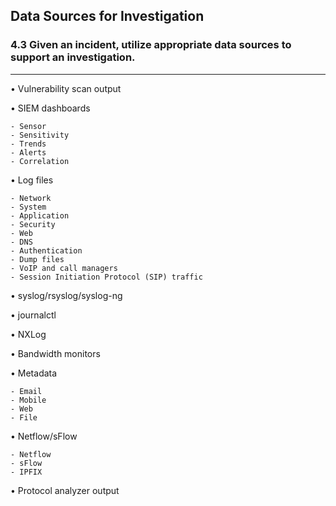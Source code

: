 ## Data Sources for Investigation
### 4.3 Given an incident, utilize appropriate data sources to support an investigation.
--- 
• Vulnerability scan output

• SIEM dashboards

    - Sensor  
    - Sensitivity 
    - Trends  
    - Alerts  
    - Correlation

• Log files

    - Network  
    - System  
    - Application
    - Security  
    - Web  
    - DNS  
    - Authentication 
    - Dump files  
    - VoIP and call managers  
    - Session Initiation Protocol (SIP) traffic

• syslog/rsyslog/syslog-ng 

• journalctl  

• NXLog  

• Bandwidth monitors

• Metadata

    - Email
    - Mobile
    - Web
    - File

• Netflow/sFlow

    - Netflow 
    - sFlow  
    - IPFIX

• Protocol analyzer output

